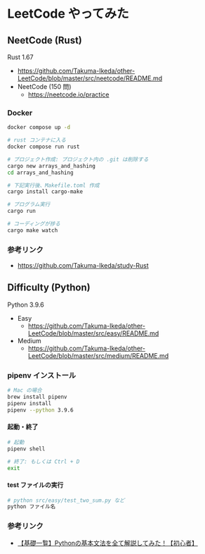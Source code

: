 # LeetCode やってみた

## NeetCode (Rust)

Rust 1.67

- https://github.com/Takuma-Ikeda/other-LeetCode/blob/master/src/neetcode/README.md
- NeetCode (150 問)
  - https://neetcode.io/practice

### Docker

```sh
docker compose up -d

# rust コンテナに入る
docker compose run rust

# プロジェクト作成: プロジェクト内の .git は削除する
cargo new arrays_and_hashing
cd arrays_and_hashing

# 下記実行後、Makefile.toml 作成
cargo install cargo-make

# プログラム実行
cargo run

# コーディングが捗る
cargo make watch
```

### 参考リンク

- https://github.com/Takuma-Ikeda/study-Rust

## Difficulty (Python)

Python 3.9.6

- Easy
    - https://github.com/Takuma-Ikeda/other-LeetCode/blob/master/src/easy/README.md
- Medium
    - https://github.com/Takuma-Ikeda/other-LeetCode/blob/master/src/medium/README.md

### pipenv インストール

```sh
# Mac の場合
brew install pipenv
pipenv install
pipenv --python 3.9.6
```

#### 起動・終了

```sh
# 起動
pipenv shell

# 終了: もしくは Ctrl + D
exit
```

#### test ファイルの実行

```sh
# python src/easy/test_two_sum.py など
python ファイル名
```

### 参考リンク

- [【基礎一覧】Pythonの基本文法を全て解説してみた！【初心者】](https://suwaru.tokyo/%e3%80%90%e5%9f%ba%e7%a4%8e%e3%81%ae%e4%b8%80%e8%a6%a7%e3%80%91python%e3%81%ae%e5%9f%ba%e6%9c%ac%e6%96%87%e6%b3%95%e3%82%92%e8%a7%a3%e8%aa%ac%e3%81%97%e3%81%a6%e3%81%bf%e3%81%9f%e3%80%90%e5%88%9d/)

